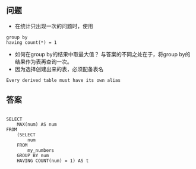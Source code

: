 ## 问题
+ 在统计只出现一次的问题时，使用
```
group by
having count(*) = 1
```
+ 如何在group by的结果中取最大值？
与答案的不同之处在于，将group by的结果作为表再查询一次。
+ 因为选择创建出来的表，必须配备表名
```
Every derived table must have its own alias
```

## 答案
```

SELECT
    MAX(num) AS num
FROM
    (SELECT
        num
    FROM
        my_numbers
    GROUP BY num
    HAVING COUNT(num) = 1) AS t
```
